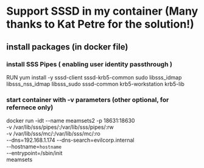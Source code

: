 # Support SSSD in my container (Many thanks to Kat Petre for the solution!)

## install packages (in docker file)
### install SSS Pipes ( enabling user identity passthrough )
RUN yum install -y sssd-client sssd-krb5-common sudo libsss_idmap libsss_nss_idmap libsss_sudo sssd-common krb5-workstation krb5-lib

### start container with -v parameters (other optional, for refernece only)
docker run -idt --name meamsets2 -p 18631:18630 \
-v /var/lib/sss/pipes/:/var/lib/sss/pipes/:rw \
-v /var/lib/sss/mc/:/var/lib/sss/mc/:ro \
--dns=192.168.1.174 --dns-search=evilcorp.internal \
--hostname=`hostname` \
--entrypoint=/sbin/init \
meamsets
